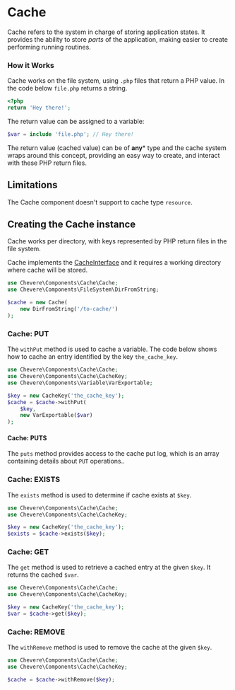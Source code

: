 # Cache

Cache refers to the system in charge of storing application states. It provides the ability to store _parts_ of the application, making easier to create performing running routines.

### How it Works

Cache works on the file system, using `.php` files that return a PHP value. In the code below `file.php` returns a string.

```php
<?php
return 'Hey there!';
```

The return value can be assigned to a variable:

```php
$var = include 'file.php'; // Hey there!
```

The return value (cached value) can be of **any*** type and the cache system wraps around this concept, providing an easy way to create, and interact with these PHP return files.

## Limitations

The Cache component doesn't support to cache type `resource`.

## Creating the Cache instance

Cache works per directory, with keys represented by PHP return files in the file system.

Cache implements the [CacheInterface](../reference/Chevere/Interfaces/Cache/CacheInterface.md) and it requires a working directory where cache will be stored.

```php
use Chevere\Components\Cache\Cache;
use Chevere\Components\FileSystem\DirFromString;

$cache = new Cache(
    new DirFromString('/to-cache/')
);
```

### Cache: PUT

The `withPut` method is used to cache a variable. The code below shows how to cache an entry identified by the key `the_cache_key`.

```php
use Chevere\Components\Cache\Cache;
use Chevere\Components\Cache\CacheKey;
use Chevere\Components\Variable\VarExportable;

$key = new CacheKey('the_cache_key');
$cache = $cache->withPut(
    $key,
    new VarExportable($var)
);
```

#### Cache: PUTS

The `puts` method provides access to the cache put log, which is an array containing details about `PUT` operations..

### Cache: EXISTS

The `exists` method is used to determine if cache exists at `$key`.

```php
use Chevere\Components\Cache\Cache;
use Chevere\Components\Cache\CacheKey;

$key = new CacheKey('the_cache_key');
$exists = $cache->exists($key);
```

### Cache: GET

The `get` method is used to retrieve a cached entry at the given `$key`. It returns the cached `$var`.

```php
use Chevere\Components\Cache\Cache;
use Chevere\Components\Cache\CacheKey;

$key = new CacheKey('the_cache_key');
$var = $cache->get($key);
```

### Cache: REMOVE

The `withRemove` method is used to remove the cache at the given `$key`.

```php
use Chevere\Components\Cache\Cache;
use Chevere\Components\Cache\CacheKey;

$cache = $cache->withRemove($key);
```
